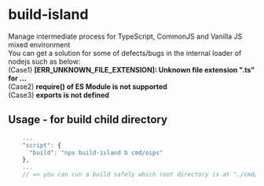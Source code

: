 # build-island
Manage intermediate process for TypeScript, CommonJS and Vanilla JS mixed environment  
You can get a solution for some of defects/bugs in the internal loader of nodejs such as below:   
(Case1) __\[ERR_UNKNOWN_FILE_EXTENSION\]: Unknown file extension ".ts" for ...__  
(Case2) __require() of ES Module is not supported__  
(Case3) __exports is not defined__ 

## Usage - for build child directory
```js
    ...
    "script": {
      "build": "npx build-island b cmd/oips"
    },
    ...
    // => you can run a build safely which root directory is at "./cmd/oips" (child directory, package `type: "module"`)
```
